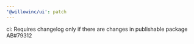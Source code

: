 ```yaml
---
'@willowinc/ui': patch
---
```


ci: Requires changelog only if there are changes in publishable package AB#79312
